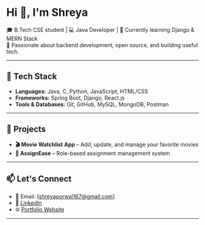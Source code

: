 # Hi 👋, I'm Shreya

🎓 B.Tech CSE student | 💻 Java Developer | 🌱 Currently learning Django & MERN Stack  
🎯 Passionate about backend development, open source, and building useful tech.

---

## 🚀 Tech Stack

- **Languages:** Java, C, Python, JavaScript, HTML/CSS
- **Frameworks:** Spring Boot, Django, React.js
- **Tools & Databases:** Git, GitHub, MySQL, MongoDB, Postman

---

## 🔭 Projects

- **🎬 Movie Watchlist App** – Add, update, and manage your favorite movies
- **🧠 AssignEase** – Role-based assignment management system 

---

## 📫 Let's Connect

- 📧 Email: [shreyaporwal167@gmail.com]
- 💼 [LinkedIn](https://www.linkedin.com/in/shreyaporwal167/)
- 🌐 [Portfolio Website](https://shreyaporwal2003.github.io/My_Portfoilio/)

---

